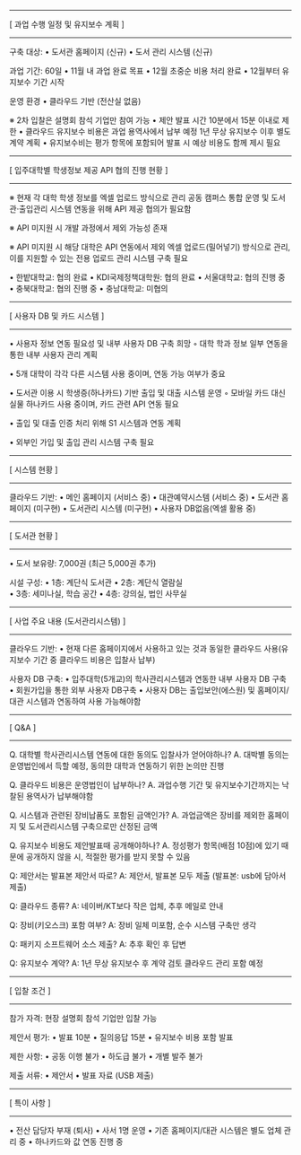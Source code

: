 --------------
 
[ 과업 수행 일정 및 유지보수 계획 ]
 
--------------
 
 
구축 대상: 
• 도서관 홈페이지 (신규)
• 도서 관리 시스템 (신규)
 
과업 기간: 60일
• 11월 내 과업 완료 목표
• 12월 초중순 비용 처리 완료
• 12월부터 유지보수 기간 시작
 
운영 환경
• 클라우드 기반 (전산실 없음)
 
 
※ 2차 입찰은 설명회 참석 기업만 참여 가능
• 제안 발표 시간 10분에서 15분 이내로 제한
• 클라우드 유지보수 비용은 과업 용역사에서 납부 예정 1년 무상 유지보수 이후 별도 계약 계획
• 유지보수비는 평가 항목에 포함되어 발표 시 예상 비용도 함께 제시 필요
 
 
--------------
 
[ 입주대학별 학생정보 제공 API 협의 진행 현황 ]
 
--------------
 
※ 현재 각 대학 학생 정보를 엑셀 업로드 방식으로 관리
공동 캠퍼스 통합 운영 및 도서관·출입관리 시스템 연동을 위해 API 제공 협의가 필요함
 
※ API 미지원 시 개발 과정에서 제외 가능성 존재
 
※ API 미지원 시 해당 대학은 API 연동에서 제외
엑셀 업로드(밀어넣기) 방식으로 관리, 이를 지원할 수 있는 전용 업로드 관리 시스템 구축 필요
 
• 한밭대학교: 협의 완료
• KDI국제정책대학원: 협의 완료
• 서울대학교: 협의 진행 중
• 충북대학교: 협의 진행 중
• 충남대학교: 미협의
 
 
--------------
 
[ 사용자 DB 및 카드 시스템 ]
 
--------------
 
• 사용자 정보 연동 필요성 및 내부 사용자 DB 구축 희망
    ◦ 대학 학과 정보 일부 연동을 통한 내부 사용자 관리 계획
 
• 5개 대학이 각각 다른 시스템 사용 중이며, 연동 가능 여부가 중요
 
• 도서관 이용 시 학생증(하나카드) 기반 출입 및 대출 시스템 운영
    ◦ 모바일 카드 대신 실물 하나카드 사용 중이며, 카드 관련 API 연동 필요
 
• 출입 및 대출 인증 처리 위해 S1 시스템과 연동 계획
 
• 외부인 가입 및 출입 관리 시스템 구축 필요
 
 
--------------
 
[ 시스템 현황 ]
 
--------------
 
클라우드 기반:
• 메인 홈페이지 (서비스 중)
• 대관예약시스템 (서비스 중)
• 도서관 홈페이지 (미구현)
• 도서관리 시스템 (미구현)
• 사용자 DB없음(엑셀 활용 중)
 
 
--------------
 
[ 도서관 현황 ]
 
--------------
 
 
• 도서 보유량: 7,000권 (최근 5,000권 추가)
 
시설 구성:
• 1층: 계단식 도서관
• 2층: 계단식 열람실  
• 3층: 세미나실, 학습 공간
• 4층: 강의실, 법인 사무실
 
 
--------------
 
[ 사업 주요 내용 (도서관리시스템) ]
 
--------------
 
클라우드 기반:
• 현재 다른 홈페이지에서 사용하고 있는 것과 동일한 클라우드 사용(유지보수 기간 중 클라우드 비용은 입찰사 납부)
 
사용자 DB 구축:
• 입주대학(5개교)의 학사관리시스템과 연동한 내부 사용자 DB 구축
• 회원가입을 통한 외부 사용자 DB구축
• 사용자 DB는 출입보안(에스원) 및 홈페이지/대관 시스템과 연동하여 사용 가능해야함
 
 
--------------
 
[ Q&A ]
 
--------------
 
Q. 대학별 학사관리시스템 연동에 대한 동의도 입찰사가 얻어야하나?
A. 대박별 동의는 운영법인에서 득할 예정, 동의한 대학과 연동하기 위한 논의만 진행
 
Q. 클라우드 비용은 운영법인이 납부하나?
A. 과업수행 기간 및 유지보수기간까지는 낙찰된 용역사가 납부해야함
 
Q. 시스템과 관련된 장비납품도 포함된 금액인가?
A. 과업금액은 장비를 제외한 홈페이지 및 도서관리시스템 구축으로만 산정된 금액
 
Q. 유지보수 비용도 제안발표때 공개해야하나?
A. 정성평가 항목(배점 10점)에 있기 때문에 공개하지 않을 시, 적절한 평가를 받지 못할 수 있음
 
Q: 제안서는 발표본 제안서 따로?
A: 제안서, 발표본 모두 제출 (발표본: usb에 담아서 제출)
 
Q: 클라우드 종류?
A: 네이버/KT보다 작은 업체, 추후 메일로 안내
 
Q: 장비(키오스크) 포함 여부?
A: 장비 일체 미포함, 순수 시스템 구축만 생각
 
Q: 패키지 소프트웨어 소스 제출?
A: 추후 확인 후 답변
 
Q: 유지보수 계약?
A: 1년 무상 유지보수 후 계약 검토 클라우드 관리 포함 예정
 
 
--------------
 
[ 입찰 조건 ]
 
--------------
 
참가 자격: 현장 설명회 참석 기업만 입찰 가능
 
제안서 평가:
• 발표 10분
• 질의응답 15분
• 유지보수 비용 포함 발표
 
제한 사항:
• 공동 이행 불가
• 하도급 불가
• 개별 발주 불가
 
제출 서류:
• 제안서
• 발표 자료 (USB 제출)
 
 
--------------
 
[ 특이 사항 ]
 
--------------
 
• 전산 담당자 부재 (퇴사)
• 사서 1명 운영
• 기존 홈페이지/대관 시스템은 별도 업체 관리 중
• 하나카드와 값 연동 진행 중